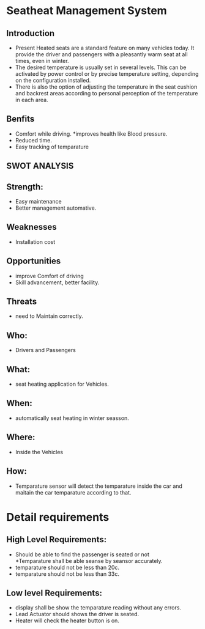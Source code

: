 # Seatheat Management System
## Introduction
* Present Heated seats are a standard feature on many vehicles today. It provide the driver and passengers with a pleasantly warm seat at all times, even in winter.
* The desired temperature is usually set in several levels. This can be activated by power control or by precise temperature setting, depending on the configuration installed.
* There is also the option of adjusting the temperature in the seat cushion and backrest areas according to personal perception of the temperature in each area.
## Benfits
* Comfort while driving.
*improves health like Blood pressure.
* Reduced time.
* Easy tracking of temparature
## SWOT ANALYSIS
## Strength:
* Easy maintenance 
* Better management automative.
## Weaknesses
* Installation cost
## Opportunities
* improve Comfort of driving
* Skill advancement, better facility.
## Threats
* need to Maintain correctly.
## Who:
* Drivers and Passengers 
## What:
* seat heating application for Vehicles.
## When:
* automatically seat heating in winter seasson.
## Where:
* Inside the Vehicles
## How:
* Temparature sensor will detect the temparature inside the car and maitain the car temparature according to that.
# Detail requirements
## High Level Requirements:
* Should be able to find the passenger is seated or not  
*Temparature shall be able seanse by seansor accurately.
* temparature should not be less than 20c.	
* temparature should not be less than 33c.	
##  Low level Requirements:
* display shall be show the temparature reading without any errors.
* Lead Actuator should shows the driver is seated.	
* Heater will check the heater button is on.	
